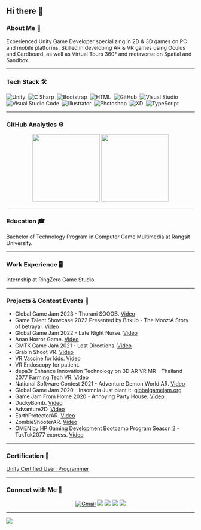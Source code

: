## Hi there 👋

### About Me 🚀
Experienced Unity Game Developer specializing in 2D & 3D games on PC and mobile platforms. Skilled in developing AR & VR games using Oculus and Cardboard, as well as Virtual Tours 360° and metaverse on Spatial and Sandbox. 

----
### Tech Stack 🛠

![Unity](https://img.shields.io/badge/-Unity-05122A?style=flat&logo=Unity)&nbsp;
![C Sharp](https://img.shields.io/badge/-CSharp-05122A?style=flat&logo=CSharp)&nbsp;
![Bootstrap](https://img.shields.io/badge/-Bootstrap-05122A?style=flat&logo=bootstrap&logoColor=563D7C)&nbsp;
![HTML](https://img.shields.io/badge/-HTML-05122A?style=flat&logo=HTML5)&nbsp;
![GitHub](https://img.shields.io/badge/-GitHub-05122A?style=flat&logo=github)&nbsp;
![Visual Studio](https://img.shields.io/badge/-Visual%20Studio-05122A?style=flat&logo=Visual-Studio&logoColor=5C2D91)&nbsp;
![Visual Studio Code](https://img.shields.io/badge/-Visual%20Studio%20Code-05122A?style=flat&logo=visual-studio-code&logoColor=007ACC)&nbsp;
![Illustrator](https://img.shields.io/badge/-Illustrator-05122A?style=flat&logo=adobe-illustrator)&nbsp;
![Photoshop](https://img.shields.io/badge/-Photoshop-05122A?style=flat&logo=adobe-photoshop)&nbsp;
![XD](https://img.shields.io/badge/-XD-05122A?style=flat&logo=Adobe-XD)&nbsp;
![TypeScript](https://img.shields.io/badge/-TypeScript-05122A?style=flat&logo=TypeScript)&nbsp;

----
### GitHub Analytics ⚙️
<p align="center">
<a href="https://github.com/Werasilz">
  <img height="180em" src="https://github-readme-stats.vercel.app/api?username=Werasilz&show_icons=true&hide_border=true"/>
  <img height="180em" src="https://github-readme-stats-eight-theta.vercel.app/api/top-langs/?username=Werasilz&layout=compact&langs_count=8&hide_border=true"/>
</a>
</p>

----
### Education 🎓
Bachelor of Technology Program in Computer Game Multimedia at Rangsit University.

----
### Work Experience 🖥️
Internship at RingZero Game Studio.

----
### Projects & Contest Events 🎯
- Global Game Jam 2023 - Thorani SOOOB. [Video](https://youtu.be/ckGDauvEDzw)
- Game Talent Showcase 2022 Presented by Bitkub - The Mooz:A Story of betrayal. [Video](https://youtu.be/uNNSdheJNBk)
- Global Game Jam 2022 - Late Night Nurse. [Video](https://youtu.be/zoOjFW_cIaA)
- Anan Horror Game. [Video](https://youtu.be/gApbeT6qsAo)
- GMTK Game Jam 2021 - Lost Directions. [Video](https://youtu.be/JmYGcF_nGXk)
- Grab'n Shoot VR. [Video](https://youtu.be/WOkTBJXtwHo)
- VR Vaccine for kids. [Video](https://youtu.be/_QiUck2jxVw)
- VR Endoscopy for patient.
- depa3r Enhance Innovation Technology on 3D AR VR MR - Thailand 2077 Farming Tech VR. [Video](https://youtu.be/iwAmVzQL_bo)
- National Software Contest 2021 - Adventure Demon World AR. [Video](https://youtu.be/p95r7JE4m0o)
- Global Game Jam 2020 - Insomnia Just plant it. [globalgamejam.org](https://globalgamejam.org/2020/games/just-plant-it-7)
- Game Jam From Home 2020 - Annoying Party House. [Video](https://youtu.be/JfK2sbaOtHk)
- DuckyBomb. [Video](https://youtu.be/W0L-RTE0svc)
- Advanture2D. [Video](https://youtu.be/JNReJQcSimg)
- EarthProtectorAR. [Video](https://youtu.be/hOrXUDcJRhg)
- ZombieShooterAR. [Video](https://youtu.be/Tr4RdN51q3g)
- OMEN by HP Gaming Development Bootcamp Program Season 2 - TukTuk2077 express. [Video](https://youtu.be/50kIg9K64UU)

----
### Certification 📄
[Unity Certified User: Programmer](https://www.credly.com/badges/204ab3b3-8e51-47d7-a7aa-124b696ce305/public_url)

----
### Connect with Me 🤝
<p align="center">
<a href="mailto:werasil.r@gmail.com"><img alt="Gmail" src="https://img.shields.io/badge/Gmail-D14836?style=for-the-badge&logo=youtube&logoColor=white"></a>
<a href="https://www.youtube.com/user/MrZenGamer"><img src="https://img.shields.io/badge/YouTube-FF0000?style=for-the-badge&logo=youtube&logoColor=white"></a>
<a href="https://www.linkedin.com/in/werasil-rerkweang-806287211/"><img src="https://img.shields.io/badge/Linkedin-1877F2?style=for-the-badge&logo=linkedin&logoColor=white"></a>
<a href="https://www.reddit.com/user/Werasil_z"><img src="https://img.shields.io/badge/Reddit-FF4500?style=for-the-badge&logo=reddit&logoColor=white"></a>
<a href="https://steamcommunity.com/id/werasilz/"><img src="https://img.shields.io/badge/Steam-000000?style=for-the-badge&logo=steam&logoColor=white"></a>
</p>

----
![](https://komarev.com/ghpvc/?username=Werasilz&style=flat-square&label=Visitors)

<!--
**Werasilz/Werasilz** is a ✨ _special_ ✨ repository because its `README.md` (this file) appears on your GitHub profile.

Here are some ideas to get you started:

- 🔭 I’m currently working on ...
- 🌱 I’m currently learning ...
- 👯 I’m looking to collaborate on ...
- 🤔 I’m looking for help with ...
- 💬 Ask me about ...
- 📫 How to reach me: ...
- 😄 Pronouns: ...
- ⚡ Fun fact: ...
-->
